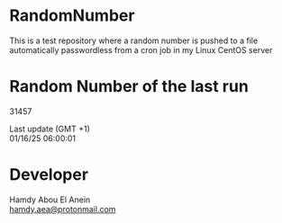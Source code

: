 # RandomNumber    
This is a test repository where a random number is pushed to a file automatically passwordless from a cron job in my Linux CentOS server    
# Random Number of the last run   
31457
      
Last update (GMT +1)    
01/16/25 06:00:01
# Developer    
Hamdy Abou El Anein   
hamdy.aea@protonmail.com
